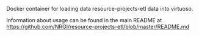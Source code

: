 Docker container for loading data resource-projects-etl data into virtuoso.

Information about usage can be found in the main README at https://github.com/NRGI/resource-projects-etl/blob/master/README.md
